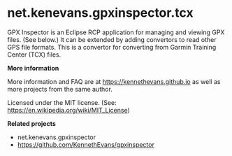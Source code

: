 # net.kenevans.gpxinspector.tcx

GPX Inspector is an Eclipse RCP application for managing and viewing GPX files. (See below.)  It can be extended by adding convertors to read other GPS file formats.  This is a convertor for converting from Garmin Training Center (TCX) files.

**More information**

More information and FAQ are at https://kennethevans.github.io as well as more projects from the same author.

Licensed under the MIT license. (See: https://en.wikipedia.org/wiki/MIT_License)

**Related projects**

* net.kenevans.gpxinspector
 * https://github.com/KennethEvans/gpxinspector

